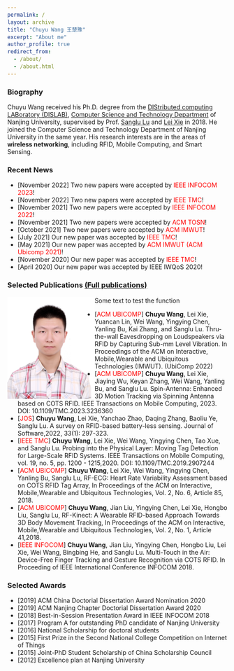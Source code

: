 ```yaml
---
permalink: /
layout: archive
title: "Chuyu Wang 王楚豫"
excerpt: "About me"
author_profile: true
redirect_from: 
  - /about/
  - /about.html
---
```


### Biography 

Chuyu Wang received his Ph.D. degree from the [DIStributed computing LABoratory (DISLAB)](http://dislab.nju.edu.cn/), [Computer Science and Technology Department](http://cs.nju.edu.cn/) of Nanjing University, supervised by Prof. [Sanglu Lu](http://cs.nju.edu.cn/58/1e/c2639a153630/page.htm) and [Lei Xie](http://cs.nju.edu.cn/lxie) in 2018. He joined the Computer Science and Technology Department of Nanjing University in the same year. His research interests are in the areas of **wireless networking**, including RFID, Mobile Computing, and Smart Sensing.

### Recent News

- [November 2022] Two new papers were accepted by <font color="red">IEEE INFOCOM 2023</font>!
- [November 2022] Two new papers were accepted by <font color="red">IEEE TMC</font>!
- [November 2021] Two new papers were accepted by <font color="red">IEEE INFOCOM 2022</font>!
- [November 2021] Two new papers were accepted by <font color="red">ACM TOSN</font>!
- [October 2021] Two new papers were accepted by <font color="red">ACM IMWUT</font>!
- [July 2021] Our new paper was accepted by <font color="red">IEEE TMC</font>!
- [May 2021] Our new paper was accepted by <font color="red">ACM IMWUT (ACM Ubicomp 2021)</font>!
- [November 2020] Our new paper was accepted by <font color="red">IEEE TMC</font>!
- [April 2020] Our new paper was accepted by IEEE IWQoS 2020!

### Selected Publications    [(Full publications)](https://chuyunju.github.io/publications/)


<img align="left" width="200" src="/images/IDwang.jpg" />

Some text to test the function


- [<font color="red">ACM UBICOMP</font>] **Chuyu Wang**, Lei Xie, Yuancan Lin, Wei Wang, Yingying Chen, Yanling Bu, Kai Zhang, and Sanglu Lu. Thru-the-wall Eavesdropping on Loudspeakers via RFID by Capturing Sub-mm Level Vibration. In Proceedings of the ACM on Interactive, Mobile,Wearable and Ubiquitous Technologies (IMWUT). (UbiComp 2022)
- [<font color="red">ACM UBICOMP</font>] **Chuyu Wang**,  Lei Xie, Jiaying Wu, Keyan Zhang, Wei Wang, Yanling Bu, and Sanglu Lu. Spin-Antenna: Enhanced 3D Motion Tracking via Spinning Antenna based on COTS RFID. IEEE Transactions on Mobile Computing, 2023. DOI: 10.1109/TMC.2023.3236360
- [<font color="red">JOS</font>] **Chuyu Wang**, Lei Xie, Yanchao Zhao, Daqing Zhang, Baoliu Ye, Sanglu Lu. A survey on RFID-based battery-less sensing. Journal of Software,2022, 33(1): 297-323.
- [<font color="red">IEEE TMC</font>] **Chuyu Wang**, Lei Xie, Wei Wang, Yingying Chen, Tao Xue, and Sanglu Lu. Probing into the Physical Layer: Moving Tag Detection for Large-Scale RFID Systems. IEEE Transactions on Mobile Computing, vol. 19, no. 5, pp. 1200 - 1215,2020. DOI: 10.1109/TMC.2019.2907244 
- [<font color="red">ACM UBICOMP</font>] **Chuyu Wang**, Lei Xie, Wei Wang, Yingying Chen, Yanling Bu, Sanglu Lu, RF-ECG: Heart Rate Variability Assessment based on COTS RFID Tag Array, In Proceedings of the ACM on Interactive, Mobile,Wearable and Ubiquitous Technologies, Vol. 2, No. 6, Article 85, 2018.
- [<font color="red">ACM UBICOMP</font>] **Chuyu Wang**, Jian Liu, Yingying Chen, Lei Xie, Hongbo Liu, Sanglu Lu, RF-Kinect: A Wearable RFID-based Approach Towards 3D Body Movement Tracking, In Proceedings of the ACM on Interactive, Mobile,Wearable and Ubiquitous Technologies, Vol. 2, No. 1, Article 41,2018. 
- [<font color="red">IEEE INFOCOM</font>] **Chuyu Wang**, Jian Liu, Yingying Chen, Hongbo Liu, Lei Xie, Wei Wang, Bingbing He, and Sanglu Lu. Multi-Touch in the Air: Device-Free Finger Tracking and Gesture Recognition via COTS RFID. In Proceeding of IEEE International Conference INFOCOM 2018.

### Selected Awards 

* [2019] ACM China Doctorial Dissertation Award Nomination 2020
* [2019] ACM Nanjing Chapter Doctorial Dissertation Award 2020
* [2018] Best-in-Session Presentation Award in IEEE INFOCOM 2018
* [2017] Program A for outstanding PhD candidate of Nanjing University
* [2016] National Scholarship for doctoral students
* [2015] First Prize in the Second National College Competition on Internet of Things
* [2015] Joint-PhD Student Scholarship of China Scholarship Council
* [2012] Excellence plan at Nanjing University